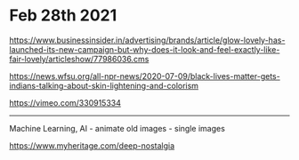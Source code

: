 # Feb 28th 2021

https://www.businessinsider.in/advertising/brands/article/glow-lovely-has-launched-its-new-campaign-but-why-does-it-look-and-feel-exactly-like-fair-lovely/articleshow/77986036.cms

https://news.wfsu.org/all-npr-news/2020-07-09/black-lives-matter-gets-indians-talking-about-skin-lightening-and-colorism

https://vimeo.com/330915334

---

Machine Learning, AI - animate old images - single images

https://www.myheritage.com/deep-nostalgia
